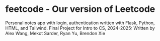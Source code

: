 # feetcode - Our version of Leetcode 
Personal notes app with login, authentication written with Flask, Python, HTML, and Tailwind.
Final Project for Intro to CS, 2024-2025:
Written by Alex Wang, Mekot Sarder, Ryan Yu, Brendon Xie
